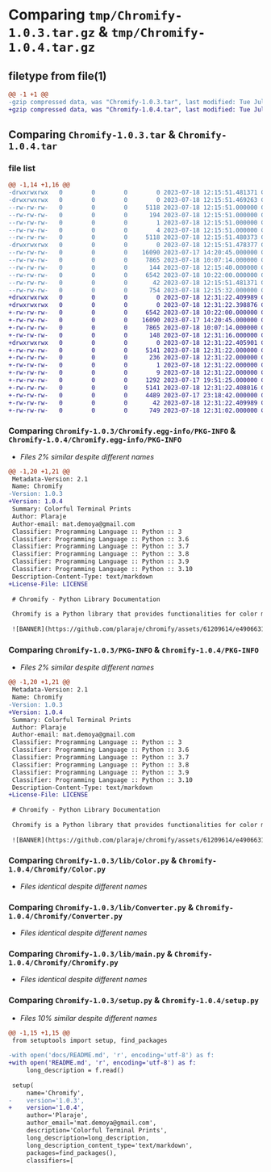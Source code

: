 # Comparing `tmp/Chromify-1.0.3.tar.gz` & `tmp/Chromify-1.0.4.tar.gz`

## filetype from file(1)

```diff
@@ -1 +1 @@
-gzip compressed data, was "Chromify-1.0.3.tar", last modified: Tue Jul 18 12:15:51 2023, max compression
+gzip compressed data, was "Chromify-1.0.4.tar", last modified: Tue Jul 18 12:31:22 2023, max compression
```

## Comparing `Chromify-1.0.3.tar` & `Chromify-1.0.4.tar`

### file list

```diff
@@ -1,14 +1,16 @@
-drwxrwxrwx   0        0        0        0 2023-07-18 12:15:51.481371 Chromify-1.0.3/
-drwxrwxrwx   0        0        0        0 2023-07-18 12:15:51.469263 Chromify-1.0.3/Chromify.egg-info/
--rw-rw-rw-   0        0        0     5118 2023-07-18 12:15:51.000000 Chromify-1.0.3/Chromify.egg-info/PKG-INFO
--rw-rw-rw-   0        0        0      194 2023-07-18 12:15:51.000000 Chromify-1.0.3/Chromify.egg-info/SOURCES.txt
--rw-rw-rw-   0        0        0        1 2023-07-18 12:15:51.000000 Chromify-1.0.3/Chromify.egg-info/dependency_links.txt
--rw-rw-rw-   0        0        0        4 2023-07-18 12:15:51.000000 Chromify-1.0.3/Chromify.egg-info/top_level.txt
--rw-rw-rw-   0        0        0     5118 2023-07-18 12:15:51.480373 Chromify-1.0.3/PKG-INFO
-drwxrwxrwx   0        0        0        0 2023-07-18 12:15:51.478377 Chromify-1.0.3/lib/
--rw-rw-rw-   0        0        0    16090 2023-07-17 14:20:45.000000 Chromify-1.0.3/lib/Color.py
--rw-rw-rw-   0        0        0     7865 2023-07-18 10:07:14.000000 Chromify-1.0.3/lib/Converter.py
--rw-rw-rw-   0        0        0      144 2023-07-18 12:15:40.000000 Chromify-1.0.3/lib/__init__.py
--rw-rw-rw-   0        0        0     6542 2023-07-18 10:22:00.000000 Chromify-1.0.3/lib/main.py
--rw-rw-rw-   0        0        0       42 2023-07-18 12:15:51.481371 Chromify-1.0.3/setup.cfg
--rw-rw-rw-   0        0        0      754 2023-07-18 12:15:32.000000 Chromify-1.0.3/setup.py
+drwxrwxrwx   0        0        0        0 2023-07-18 12:31:22.409989 Chromify-1.0.4/
+drwxrwxrwx   0        0        0        0 2023-07-18 12:31:22.398876 Chromify-1.0.4/Chromify/
+-rw-rw-rw-   0        0        0     6542 2023-07-18 10:22:00.000000 Chromify-1.0.4/Chromify/Chromify.py
+-rw-rw-rw-   0        0        0    16090 2023-07-17 14:20:45.000000 Chromify-1.0.4/Chromify/Color.py
+-rw-rw-rw-   0        0        0     7865 2023-07-18 10:07:14.000000 Chromify-1.0.4/Chromify/Converter.py
+-rw-rw-rw-   0        0        0      148 2023-07-18 12:31:16.000000 Chromify-1.0.4/Chromify/__init__.py
+drwxrwxrwx   0        0        0        0 2023-07-18 12:31:22.405901 Chromify-1.0.4/Chromify.egg-info/
+-rw-rw-rw-   0        0        0     5141 2023-07-18 12:31:22.000000 Chromify-1.0.4/Chromify.egg-info/PKG-INFO
+-rw-rw-rw-   0        0        0      236 2023-07-18 12:31:22.000000 Chromify-1.0.4/Chromify.egg-info/SOURCES.txt
+-rw-rw-rw-   0        0        0        1 2023-07-18 12:31:22.000000 Chromify-1.0.4/Chromify.egg-info/dependency_links.txt
+-rw-rw-rw-   0        0        0        9 2023-07-18 12:31:22.000000 Chromify-1.0.4/Chromify.egg-info/top_level.txt
+-rw-rw-rw-   0        0        0     1292 2023-07-17 19:51:25.000000 Chromify-1.0.4/LICENSE
+-rw-rw-rw-   0        0        0     5141 2023-07-18 12:31:22.408016 Chromify-1.0.4/PKG-INFO
+-rw-rw-rw-   0        0        0     4489 2023-07-17 23:18:42.000000 Chromify-1.0.4/README.md
+-rw-rw-rw-   0        0        0       42 2023-07-18 12:31:22.409989 Chromify-1.0.4/setup.cfg
+-rw-rw-rw-   0        0        0      749 2023-07-18 12:31:02.000000 Chromify-1.0.4/setup.py
```

### Comparing `Chromify-1.0.3/Chromify.egg-info/PKG-INFO` & `Chromify-1.0.4/Chromify.egg-info/PKG-INFO`

 * *Files 2% similar despite different names*

```diff
@@ -1,20 +1,21 @@
 Metadata-Version: 2.1
 Name: Chromify
-Version: 1.0.3
+Version: 1.0.4
 Summary: Colorful Terminal Prints
 Author: Plaraje
 Author-email: mat.demoya@gmail.com
 Classifier: Programming Language :: Python :: 3
 Classifier: Programming Language :: Python :: 3.6
 Classifier: Programming Language :: Python :: 3.7
 Classifier: Programming Language :: Python :: 3.8
 Classifier: Programming Language :: Python :: 3.9
 Classifier: Programming Language :: Python :: 3.10
 Description-Content-Type: text/markdown
+License-File: LICENSE
 
 # Chromify - Python Library Documentation
 
 Chromify is a Python library that provides functionalities for color manipulation and conversion. It allows you to convert between different color representations such as RGB, HEX, HSL, CMYK, and HSV, and perform various color operations.
 
 ![BANNER](https://github.com/plaraje/chromify/assets/61209614/e4906631-4315-4923-83de-df161fcc1bae)
```

### Comparing `Chromify-1.0.3/PKG-INFO` & `Chromify-1.0.4/PKG-INFO`

 * *Files 2% similar despite different names*

```diff
@@ -1,20 +1,21 @@
 Metadata-Version: 2.1
 Name: Chromify
-Version: 1.0.3
+Version: 1.0.4
 Summary: Colorful Terminal Prints
 Author: Plaraje
 Author-email: mat.demoya@gmail.com
 Classifier: Programming Language :: Python :: 3
 Classifier: Programming Language :: Python :: 3.6
 Classifier: Programming Language :: Python :: 3.7
 Classifier: Programming Language :: Python :: 3.8
 Classifier: Programming Language :: Python :: 3.9
 Classifier: Programming Language :: Python :: 3.10
 Description-Content-Type: text/markdown
+License-File: LICENSE
 
 # Chromify - Python Library Documentation
 
 Chromify is a Python library that provides functionalities for color manipulation and conversion. It allows you to convert between different color representations such as RGB, HEX, HSL, CMYK, and HSV, and perform various color operations.
 
 ![BANNER](https://github.com/plaraje/chromify/assets/61209614/e4906631-4315-4923-83de-df161fcc1bae)
```

### Comparing `Chromify-1.0.3/lib/Color.py` & `Chromify-1.0.4/Chromify/Color.py`

 * *Files identical despite different names*

### Comparing `Chromify-1.0.3/lib/Converter.py` & `Chromify-1.0.4/Chromify/Converter.py`

 * *Files identical despite different names*

### Comparing `Chromify-1.0.3/lib/main.py` & `Chromify-1.0.4/Chromify/Chromify.py`

 * *Files identical despite different names*

### Comparing `Chromify-1.0.3/setup.py` & `Chromify-1.0.4/setup.py`

 * *Files 10% similar despite different names*

```diff
@@ -1,15 +1,15 @@
 from setuptools import setup, find_packages
 
-with open('docs/README.md', 'r', encoding='utf-8') as f:
+with open('README.md', 'r', encoding='utf-8') as f:
     long_description = f.read()
 
 setup(
     name='Chromify',
-    version='1.0.3',
+    version='1.0.4',
     author='Plaraje',
     author_email='mat.demoya@gmail.com',
     description='Colorful Terminal Prints',
     long_description=long_description,
     long_description_content_type='text/markdown',
     packages=find_packages(),
     classifiers=[
```

